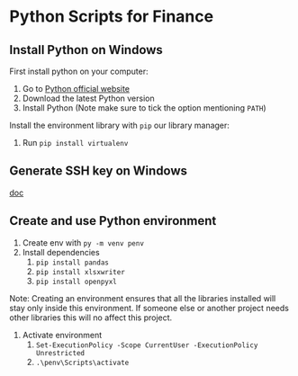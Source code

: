 # Python Scripts for Finance

## Install Python on Windows

First install python on your computer:

1. Go to [Python official website](https://www.python.org/downloads/)
1. Download the latest Python version
1. Install Python (Note make sure to tick the option mentioning `PATH`)

Install the environment library with `pip` our library manager:

1. Run `pip install virtualenv`

## Generate SSH key on Windows

[doc](https://docs.github.com/en/github/authenticating-to-github/generating-a-new-ssh-key-and-adding-it-to-the-ssh-agent#generating-a-new-ssh-key)

## Create and use Python environment

1. Create env with `py -m venv penv`
1. Install dependencies
    1. `pip install pandas`
    1. `pip install xlsxwriter`
    1. `pip install openpyxl`

Note: Creating an environment ensures that all the libraries installed will stay only inside this environment. If someone else or another project needs other libraries this will no affect this project.

1. Activate environment
    1. `Set-ExecutionPolicy -Scope CurrentUser -ExecutionPolicy Unrestricted`
    1. `.\penv\Scripts\activate`
